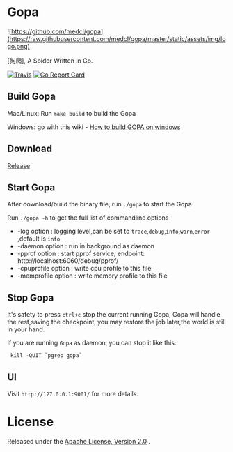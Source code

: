 # Gopa #

![https://github.com/medcl/gopa](https://raw.githubusercontent.com/medcl/gopa/master/static/assets/img/logo.png)

[狗爬], A Spider Written in Go.

[![Travis](https://travis-ci.org/medcl/gopa.svg?branch=master)](https://travis-ci.org/medcl/gopa)
[![Go Report Card](https://goreportcard.com/badge/github.com/medcl/gopa)](https://goreportcard.com/report/github.com/medcl/gopa)


## Build Gopa ##

Mac/Linux: Run `make build` to build the Gopa

Windows:  go with this wiki - [How to build GOPA on windows](https://github.com/medcl/gopa/wiki/How-to-build-GOPA-on-windows)


## Download ##

[Release](https://github.com/medcl/gopa/releases)


## Start Gopa ##

After download/build the binary file, run `./gopa` to start the Gopa 

Run `./gopa -h` to get the full list of commandline options

* -log option : logging level,can be set to `trace`,`debug`,`info`,`warn`,`error` ,default is `info`
* -daemon option : run in background as daemon
* -pprof option : start pprof service, endpoint: http://localhost:6060/debug/pprof/
* -cpuprofile option : write cpu profile to this file
* -memprofile option : write memory profile to this file


## Stop Gopa ##

It's safety to press `ctrl+c` stop the current running Gopa, Gopa will handle the rest,saving the checkpoint,
you may restore the job later,the world is still in your hand.

If you are running `Gopa` as daemon, you can stop it like this:

```
 kill -QUIT `pgrep gopa`
```

## UI

Visit `http://127.0.0.1:9001/` for more details.


License
=======
Released under the [Apache License, Version 2.0](https://github.com/medcl/gopa/blob/master/LICENSE) .
